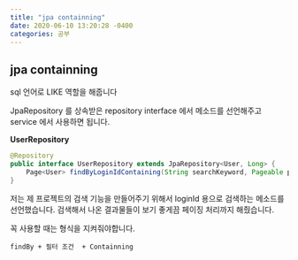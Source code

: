 ```yaml
---
title: "jpa containning"     
date: 2020-06-10 13:20:28 -0400
categories: 공부
---
```


## jpa containning

sql 언어로 LIKE 역할을 해줍니다

JpaRepository 를 상속받은 repository interface 에서 메소드를 선언해주고 service 에서 사용하면 됩니다.

**UserRepository**
```java
@Repository
public interface UserRepository extends JpaRepository<User, Long> {
    Page<User> findByLoginIdContaining(String searchKeyword, Pageable pageable);
}
```
저는 제 프로젝트의 검색 기능을 만들어주기 위해서 loginId 용으로 검색하는 메소드를 선언했습니다.
검색해서 나온 결과물들이 보기 좋게끔 페이징 처리까지 해줬습니다.

꼭 사용할 때는 형식을 지켜줘야합니다.
 
    findBy + 필터 조건  + Containning
   
 

